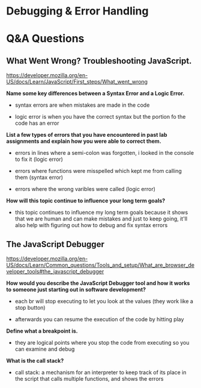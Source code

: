 # Debugging & Error Handling

# Q&A Questions

## What Went Wrong? Troubleshooting JavaScript.
<https://developer.mozilla.org/en-US/docs/Learn/JavaScript/First_steps/What_went_wrong>

**Name some key differences between a Syntax Error and a Logic Error.**

- syntax errors are when mistakes are made in the code

- logic error is  when you have the correct syntax but the portion fo the code has an error

**List a few types of errors that you have encountered in past lab assignments and explain how you were able to correct them.**

- errors in lines where a semi-colon was forgotten, i looked in the console to fix it (logic error)

- errors where functions were misspelled which kept me from calling them (syntax error)

- errors where the wrong varibles were called (logic error)

**How will this topic continue to influence your long term goals?**

- this topic continues to influence my long term goals because it shows that we are human and can make mistakes and just to keep going, it'll also help with figuring out how to debug and fix syntax errors

## The JavaScript Debugger
<https://developer.mozilla.org/en-US/docs/Learn/Common_questions/Tools_and_setup/What_are_browser_developer_tools#the_javascript_debugger>

**How would you describe the JavaScript Debugger tool and how it works to someone just starting out in software development?**

- each br will stop executing to let you look at the values (they work like a stop button)

- afterwards you can resume the execution of the code by hitting play

**Define what a breakpoint is.**

- they are logical points where you stop the code from executing so you can examine and debug

**What is the call stack?**

- call stack: a mechanism for an interpreter to keep track of its place in the script that calls multiple functions, and shows the errors